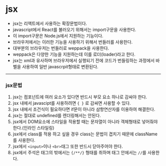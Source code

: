 # jsx

-   jsx는 리액트에서 사용하는 확장문법이다.
-   javascript에서 React를 불러오기 위해서는 import구문을 사용한다.
-   이 import구문은 Node.js에서 지원하는 기능이다.
-   브라우저에서는 이러한 기능을 사용하기 위해서 번들러를 사용한다.
-   대부분의 브라우저는 번들러로 weppack을 사용한다.
-   weppack은 다양한 기능을 지원하는데 이를 로더(loader)라고 한다.
-   jsx는 xml과 유사하며 브라우저에서 실행되기 전에 코드가 번들링하는 과정에서 바벨을 사용하여 일반 javascrpit형태로 변환된다.

---

### jsx문법

1. jsx는 컴포넌트에 여러 요소가 있다면 반드시 부모 요소 하나로 감싸야 한다.
2. jsx 내에서 javascipt를 사용하려면 `{ }` 로 감싸면 사용할 수 있다.
3. jsx 내에서 조건식이 필요하다면 if문이 아니라 삼항연산자를 이용하여 해결한다.
4. jsx는 절대로 undefined를 렌더링해서는 안된다.
5. jsx에서 DOM요소에 스타일을 적용할 때는 문자열이 아니라 객체형태로 넣어줘야 한다.(인라인 스타일링)
6. jsx에서 class를 적용 하고 싶을 경우 class는 문법이 겹치기 때문에 className를 사용한다.
7. jsx에서 `<input>`이나 `<br>`태그 또한 반드시 닫아주어야 한다.
8. jsx에서 주석은 태그의 밖에서는 `{/**/}` 형태를 취하며 태그 안에서는 `//`를 사용한다.
